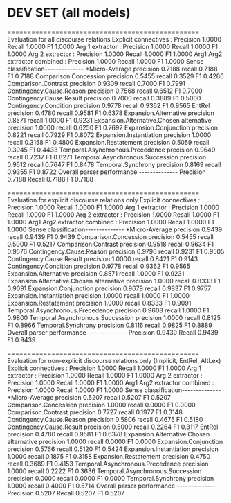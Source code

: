 DEV SET (all models)
====================

================================================
Evaluation for all discourse relations
Explicit connectives         : Precision 1.0000 Recall 1.0000 F1 1.0000
Arg 1 extractor              : Precision 1.0000 Recall 1.0000 F1 1.0000
Arg 2 extractor              : Precision 1.0000 Recall 1.0000 F1 1.0000
Arg1 Arg2 extractor combined : Precision 1.0000 Recall 1.0000 F1 1.0000
Sense classification--------------
*Micro-Average                            precision 0.7188	recall 0.7188	F1 0.7188
Comparison.Concession                     precision 0.5455	recall 0.3529	F1 0.4286
Comparison.Contrast                       precision 0.9309	recall 0.7000	F1 0.7991
Contingency.Cause.Reason                  precision 0.7568	recall 0.6512	F1 0.7000
Contingency.Cause.Result                  precision 0.7000	recall 0.3889	F1 0.5000
Contingency.Condition                     precision 0.9778	recall 0.9362	F1 0.9565
EntRel                                    precision 0.4780	recall 0.9581	F1 0.6378
Expansion.Alternative                     precision 0.8571	recall 1.0000	F1 0.9231
Expansion.Alternative.Chosen alternative  precision 1.0000	recall 0.6250	F1 0.7692
Expansion.Conjunction                     precision 0.8221	recall 0.7929	F1 0.8072
Expansion.Instantiation                   precision 1.0000	recall 0.3158	F1 0.4800
Expansion.Restatement                     precision 0.5059	recall 0.3945	F1 0.4433
Temporal.Asynchronous.Precedence          precision 0.9649	recall 0.7237	F1 0.8271
Temporal.Asynchronous.Succession          precision 0.9512	recall 0.7647	F1 0.8478
Temporal.Synchrony                        precision 0.8169	recall 0.9355	F1 0.8722
Overall parser performance --------------
Precision 0.7188 Recall 0.7188 F1 0.7188

================================================
Evaluation for explicit discourse relations only
Explicit connectives         : Precision 1.0000 Recall 1.0000 F1 1.0000
Arg 1 extractor              : Precision 1.0000 Recall 1.0000 F1 1.0000
Arg 2 extractor              : Precision 1.0000 Recall 1.0000 F1 1.0000
Arg1 Arg2 extractor combined : Precision 1.0000 Recall 1.0000 F1 1.0000
Sense classification--------------
*Micro-Average                            precision 0.9439	recall 0.9439	F1 0.9439
Comparison.Concession                     precision 0.5455	recall 0.5000	F1 0.5217
Comparison.Contrast                       precision 0.9518	recall 0.9634	F1 0.9576
Contingency.Cause.Reason                  precision 0.9796	recall 0.9231	F1 0.9505
Contingency.Cause.Result                  precision 1.0000	recall 0.8421	F1 0.9143
Contingency.Condition                     precision 0.9778	recall 0.9362	F1 0.9565
Expansion.Alternative                     precision 0.8571	recall 1.0000	F1 0.9231
Expansion.Alternative.Chosen alternative  precision 1.0000	recall 0.8333	F1 0.9091
Expansion.Conjunction                     precision 0.9679	recall 0.9837	F1 0.9757
Expansion.Instantiation                   precision 1.0000	recall 1.0000	F1 1.0000
Expansion.Restatement                     precision 1.0000	recall 0.8333	F1 0.9091
Temporal.Asynchronous.Precedence          precision 0.9608	recall 1.0000	F1 0.9800
Temporal.Asynchronous.Succession          precision 1.0000	recall 0.8125	F1 0.8966
Temporal.Synchrony                        precision 0.8116	recall 0.9825	F1 0.8889
Overall parser performance --------------
Precision 0.9439 Recall 0.9439 F1 0.9439

================================================
Evaluation for non-explicit discourse relations only (Implicit, EntRel, AltLex)
Explicit connectives         : Precision 1.0000 Recall 1.0000 F1 1.0000
Arg 1 extractor              : Precision 1.0000 Recall 1.0000 F1 1.0000
Arg 2 extractor              : Precision 1.0000 Recall 1.0000 F1 1.0000
Arg1 Arg2 extractor combined : Precision 1.0000 Recall 1.0000 F1 1.0000
Sense classification--------------
*Micro-Average                            precision 0.5207	recall 0.5207	F1 0.5207
Comparison.Concession                     precision 1.0000	recall 0.0000	F1 0.0000
Comparison.Contrast                       precision 0.7727	recall 0.1977	F1 0.3148
Contingency.Cause.Reason                  precision 0.5806	recall 0.4675	F1 0.5180
Contingency.Cause.Result                  precision 0.5000	recall 0.2264	F1 0.3117
EntRel                                    precision 0.4780	recall 0.9581	F1 0.6378
Expansion.Alternative.Chosen alternative  precision 1.0000	recall 0.0000	F1 0.0000
Expansion.Conjunction                     precision 0.5766	recall 0.5120	F1 0.5424
Expansion.Instantiation                   precision 1.0000	recall 0.1875	F1 0.3158
Expansion.Restatement                     precision 0.4750	recall 0.3689	F1 0.4153
Temporal.Asynchronous.Precedence          precision 1.0000	recall 0.2222	F1 0.3636
Temporal.Asynchronous.Succession          precision 0.0000	recall 0.0000	F1 0.0000
Temporal.Synchrony                        precision 1.0000	recall 0.4000	F1 0.5714
Overall parser performance --------------
Precision 0.5207 Recall 0.5207 F1 0.5207
